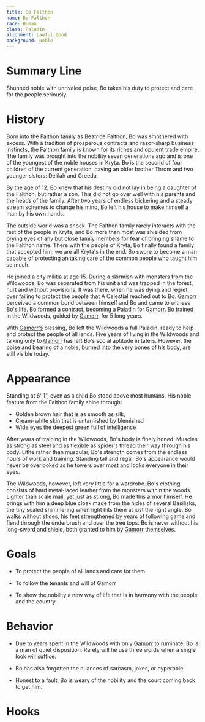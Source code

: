 ```yaml
---
title: Bo Falthon
name: Bo Falthon
race: Human
class: Paladin
alignment: Lawful Good
background: Noble
---
```




# Summary Line

Shunned noble with unrivaled poise, Bo takes his duty to protect and care for the people seriously.

# History

Born into the Falthon family as Beatrice Falthon, Bo was smothered with excess. With a tradition of prosperous contracts and razor-sharp business instincts, the Falthon family is known for its riches and opulent trade empire. The family was brought into the nobility seven generations ago and is one of the youngest of the noble houses in Kryta. Bo is the second of four children of the current generation, having an older brother Throm and two younger sisters: Delilah and Greeda.

By the age of 12, Bo knew that his destiny did not lay in being a daughter of the Falthon, but rather a son. This did not go over well with his parents and the heads of the family. After two years of endless bickering and a steady stream schemes to change his mind, Bo left his house to make himself a man by his own hands. 

The outside world was a shock. The Falthon family rarely interacts with the rest of the people in Kryta, and Bo more than most was shielded from prying eyes of any but close family members for fear of bringing shame to the Falthon name. There with the people of Kryta, Bo finally found a family that accepted him: we are all Kryta's in the end. Bo swore to become a man capable of protecting an taking care of the common people who taught him so much.

He joined a city militia at age 15. During a skirmish with monsters from the Wildwoods, Bo was separated from his unit and was trapped in the forest, hurt and without provisions. It was there, when he was dying and regret over failing to protect the people that A Celestial reached out to Bo. [Gamorr](../setting-world/celestials.md) perceived a common bond between himself and Bo and came to witness Bo's life. Bo formed a contract, becoming a Paladin for [Gamorr](../setting-world/celestials.md). Bo trained in the Wildwoods, guided by [Gamorr](../setting-world/celestials.md), for 5 long years.

With [Gamorr's](../setting-world/celestials.md) blessing, Bo left the Wildwoods a full Paladin, ready to help and protect the people of all lands. Five years of living in the Wildwoods and talking only to [Gamorr](../setting-world/celestials.md) has left Bo's social aptitude in taters. However, the poise and bearing of a noble, burned into the very bones of his body, are still visible today.

# Appearance

Standing at 6' 1", even as a child Bo stood above most humans. His noble feature from the Falthon family shine through: 
  - Golden brown hair that is as smooth as silk,
  - Cream-white skin that is untarnished by blemished
  - Wide eyes the deepest green full of intelligence
	
After years of training in the Wildwoods, Bo's body is finely honed. Muscles as strong as steel and as flexible as spider's thread their way through his body. Lithe rather than muscular, Bo's strength comes from the endless hours of work and training. Standing tall and regal, Bo's appearance would never be overlooked as he towers over most and looks everyone in their eyes.

The Wildwoods, however, left very little for a wardrobe. Bo's clothing consists of hard metal-laced leather from the monsters within the woods. Lighter than scale mail, yet just as strong, Bo made this armor himself. He brings with him a deep blue cloak made from the hides of several Basilisks, the tiny scaled shimmering when light hits them at just the right angle. Bo walks without shoes, his feet strengthened by years of following game and fiend through the underbrush and over the tree tops. Bo is never without his long-sword and shield, both granted to him by [Gamorr](../setting-world/celestials.md) themselves.

# Goals

- To protect the people of all lands and care for them

- To follow the tenants and will of Gamorr

- To show the nobility a new way of life that is in harmony with the people and the country.

# Behavior

- Due to years spent in the Wildwoods with only [Gamorr](../setting-world/celestials.md) to ruminate, Bo is a man of quiet disposition. Rarely will he use three words when a single look will suffice. 

- Bo has also forgotten the nuances of sarcasm, jokes, or hyperbole. 

- Honest to a fault, Bo is weary of the nobility and the court coming back to get him. 

# Hooks


<!--  LocalWords:  Falthon Bo Kryta Throm Greeda Gamorr Wildwoods
 -->
